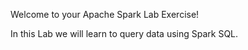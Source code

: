 Welcome to your Apache Spark Lab Exercise!

In this Lab we will learn to query data using Spark SQL.